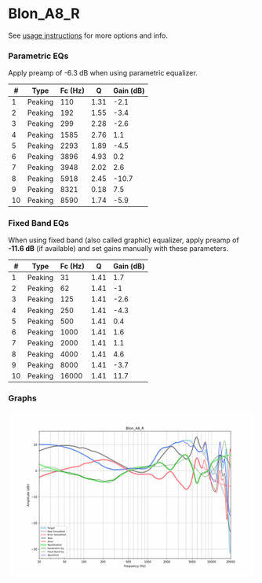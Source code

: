 # Blon_A8_R
See [usage instructions](https://github.com/jaakkopasanen/AutoEq#usage) for more options and info.

### Parametric EQs
Apply preamp of -6.3 dB when using parametric equalizer.

|   # | Type    |   Fc (Hz) |    Q |   Gain (dB) |
|-----|---------|-----------|------|-------------|
|   1 | Peaking |       110 | 1.31 |        -2.1 |
|   2 | Peaking |       192 | 1.55 |        -3.4 |
|   3 | Peaking |       299 | 2.28 |        -2.6 |
|   4 | Peaking |      1585 | 2.76 |         1.1 |
|   5 | Peaking |      2293 | 1.89 |        -4.5 |
|   6 | Peaking |      3896 | 4.93 |         0.2 |
|   7 | Peaking |      3948 | 2.02 |         2.6 |
|   8 | Peaking |      5918 | 2.45 |       -10.7 |
|   9 | Peaking |      8321 | 0.18 |         7.5 |
|  10 | Peaking |      8590 | 1.74 |        -5.9 |

### Fixed Band EQs
When using fixed band (also called graphic) equalizer, apply preamp of **-11.6 dB** (if available) and set gains manually with these parameters.

|   # | Type    |   Fc (Hz) |    Q |   Gain (dB) |
|-----|---------|-----------|------|-------------|
|   1 | Peaking |        31 | 1.41 |         1.7 |
|   2 | Peaking |        62 | 1.41 |        -1   |
|   3 | Peaking |       125 | 1.41 |        -2.6 |
|   4 | Peaking |       250 | 1.41 |        -4.3 |
|   5 | Peaking |       500 | 1.41 |         0.4 |
|   6 | Peaking |      1000 | 1.41 |         1.6 |
|   7 | Peaking |      2000 | 1.41 |         1.1 |
|   8 | Peaking |      4000 | 1.41 |         4.6 |
|   9 | Peaking |      8000 | 1.41 |        -3.7 |
|  10 | Peaking |     16000 | 1.41 |        11.7 |

### Graphs
![](./Blon_A8_R.png)
